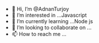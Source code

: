 - 👋 Hi, I’m @AdnanTurjoy
- 👀 I’m interested in ...Javascript 
- 🌱 I’m currently learning ...Node js
- 💞️ I’m looking to collaborate on ...
- 📫 How to reach me ...

<!---
AdnanTurjoy/AdnanTurjoy is a ✨ special ✨ repository because its `README.md` (this file) appears on your GitHub profile.
You can click the Preview link to take a look at your changes.
--->
